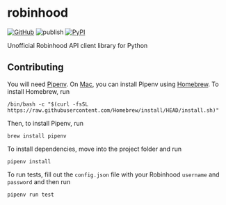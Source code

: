 # robinhood

[![GitHub](https://img.shields.io/github/license/jaredrcleghorn/robinhood?color=blue)](https://github.com/jaredrcleghorn/robinhood/blob/main/LICENSE)
![publish](https://github.com/jaredrcleghorn/robinhood/actions/workflows/publish.yml/badge.svg)
[![PyPI](https://img.shields.io/pypi/v/jc.robinhood)](https://pypi.org/project/jc.robinhood/)

Unofficial Robinhood API client library for Python

## Contributing

You will need [Pipenv](https://pipenv.pypa.io/en/latest/). On [Mac](https://www.apple.com/mac/), you
can install Pipenv using [Homebrew](https://brew.sh). To install Homebrew, run

```shell
/bin/bash -c "$(curl -fsSL https://raw.githubusercontent.com/Homebrew/install/HEAD/install.sh)"
```

Then, to install Pipenv, run

```shell
brew install pipenv
```

To install dependencies, move into the project folder and run

```shell
pipenv install
```

To run tests, fill out the `config.json` file with your Robinhood
`username` and `password` and then run

```shell
pipenv run test
```
